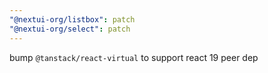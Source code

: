 ```yaml
---
"@nextui-org/listbox": patch
"@nextui-org/select": patch
---
```


bump `@tanstack/react-virtual` to support react 19 peer dep
